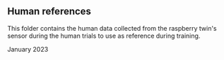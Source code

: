 ## Human references

This folder contains the human data collected from the raspberry twin's sensor during the human trials to use as reference during training.

January 2023
